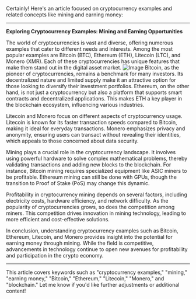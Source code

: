Certainly! Here's an article focused on cryptocurrency examples and related concepts like mining and earning money:

---

**Exploring Cryptocurrency Examples: Mining and Earning Opportunities**

The world of cryptocurrencies is vast and diverse, offering numerous examples that cater to different needs and interests. Among the most popular examples are Bitcoin (BTC), Ethereum (ETH), Litecoin (LTC), and Monero (XMR). Each of these cryptocurrencies has unique features that make them stand out in the digital asset market.
 ![Image](https://github.com/user-attachments/assets/b6e7b7a2-655e-4d44-8baa-20c566a3cb65)
Bitcoin, as the pioneer of cryptocurrencies, remains a benchmark for many investors. Its decentralized nature and limited supply make it an attractive option for those looking to diversify their investment portfolios. Ethereum, on the other hand, is not just a cryptocurrency but also a platform that supports smart contracts and decentralized applications. This makes ETH a key player in the blockchain ecosystem, influencing various industries.

Litecoin and Monero focus on different aspects of cryptocurrency usage. Litecoin is known for its faster transaction speeds compared to Bitcoin, making it ideal for everyday transactions. Monero emphasizes privacy and anonymity, ensuring users can transact without revealing their identities, which appeals to those concerned about data security.

Mining plays a crucial role in the cryptocurrency landscape. It involves using powerful hardware to solve complex mathematical problems, thereby validating transactions and adding new blocks to the blockchain. For instance, Bitcoin mining requires specialized equipment like ASIC miners to be profitable. Ethereum mining can still be done with GPUs, though the transition to Proof of Stake (PoS) may change this dynamic.

Profitability in cryptocurrency mining depends on several factors, including electricity costs, hardware efficiency, and network difficulty. As the popularity of cryptocurrencies grows, so does the competition among miners. This competition drives innovation in mining technology, leading to more efficient and cost-effective solutions.

In conclusion, understanding cryptocurrency examples such as Bitcoin, Ethereum, Litecoin, and Monero provides insight into the potential for earning money through mining. While the field is competitive, advancements in technology continue to open new avenues for profitability and participation in the crypto economy.

--- 

This article covers keywords such as "cryptocurrency examples," "mining," "earning money," "Bitcoin," "Ethereum," "Litecoin," "Monero," and "blockchain." Let me know if you'd like further adjustments or additional content!